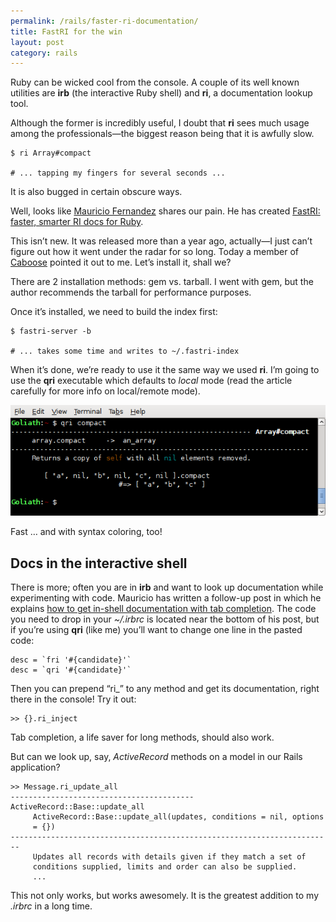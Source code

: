 ```yaml
---
permalink: /rails/faster-ri-documentation/
title: FastRI for the win
layout: post
category: rails
---
```


Ruby can be wicked cool from the console. A couple of its well known utilities are **irb** (the interactive Ruby shell) and **ri**, a documentation lookup tool.

Although the former is incredibly useful, I doubt that <b>ri</b> sees much usage among the professionals—the biggest reason being that it is awfully slow.

    $ ri Array#compact
    
    # ... tapping my fingers for several seconds ...

It is also bugged in certain obscure ways.

Well, looks like [Mauricio Fernandez][1] shares our pain. He has created [FastRI: faster, smarter RI docs for Ruby][2].

This isn’t new. It was released more than a year ago, actually—I just can’t figure out how it went under the radar for so long. Today a member of [Caboose][3] pointed it out to me. Let’s install it, shall we?

There are 2 installation methods: gem vs. tarball. I went with gem, but the author recommends the tarball for performance purposes.

Once it’s installed, we need to build the index first:

    $ fastri-server -b
    
    # ... takes some time and writes to ~/.fastri-index

When it’s done, we’re ready to use it the same way we used <b>ri</b>. I’m going to use the <b>qri</b> executable which defaults to _local_ mode (read the article carefully for more info on local/remote mode).

![qri compact](/page_attachments/0000/0017/qri-compact.png)

Fast … and with syntax coloring, too!

<h2 id="irb">Docs in the interactive shell</h2>

There is more; often you are in <b>irb</b> and want to look up documentation while experimenting with code. Mauricio has written a follow-up post in which he explains [how to get in-shell documentation with tab completion][4]. The code you need to drop in your <i>~/.irbrc</i> is located near the bottom of his post, but if you’re using <b>qri</b> (like me) you’ll want to change one line in the pasted code:

    desc = `fri '#{candidate}'`
    desc = `qri '#{candidate}'`

Then you can prepend “ri_” to any method and get its documentation, right there in the console! Try it out:

    >> {}.ri_inject

Tab completion, a life saver for long methods, should also work.

But can we look up, say, _ActiveRecord_ methods on a model in our Rails application?

    >> Message.ri_update_all
    ----------------------------------------- ActiveRecord::Base::update_all
         ActiveRecord::Base::update_all(updates, conditions = nil, options 
         = {})
    ------------------------------------------------------------------------
         Updates all records with details given if they match a set of 
         conditions supplied, limits and order can also be supplied.
         ...

This not only works, but works awesomely. It is the greatest addition to my <i>.irbrc</i> in a long time.


[1]: http://eigenclass.org/
[2]: http://eigenclass.org/hiki/fastri
[3]: http://faces.caboo.se/
[4]: http://eigenclass.org/hiki/irb+ri+completion